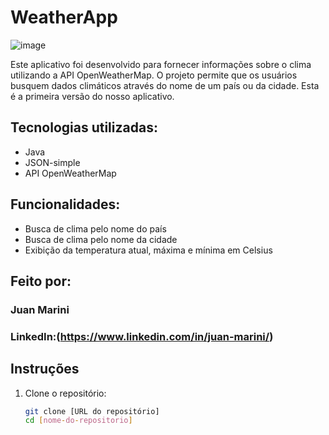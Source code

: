 # WeatherApp

![image]([https://link-para-sua-imagem.png](https://media.discordapp.net/attachments/484146604916473857/1286561098807640064/image.png?ex=66ee5ae5&is=66ed0965&hm=12667d6e4501e5456abbbebd7b8e7b01849b718e6d8d26cd4898a1b1a56ede87&=&format=webp&quality=lossless))

Este aplicativo foi desenvolvido para fornecer informações sobre o clima utilizando a API OpenWeatherMap. O projeto permite que os usuários busquem dados climáticos através do nome de um país ou da cidade. Esta é a primeira versão do nosso aplicativo.

## Tecnologias utilizadas:

* Java
* JSON-simple
* API OpenWeatherMap

## Funcionalidades:

* Busca de clima pelo nome do país
* Busca de clima pelo nome da cidade
* Exibição da temperatura atual, máxima e mínima em Celsius

## Feito por:

### Juan Marini

### LinkedIn:(https://www.linkedin.com/in/juan-marini/) 

## Instruções

1. Clone o repositório:

   ```bash
   git clone [URL do repositório]
   cd [nome-do-repositorio]
